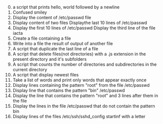 0. a script that prints hello, world followed by a newline
1. Confused smiley
2. Display the content of /etc/passwd file
3. Display content of two files
Displaythe last 10 lines of /etc/passwd
5. Display the first 10 lines of /etc/passwd
Display the third line of the file iacta
7. Create a file containing a file
8. Write into a file the result of output of another file
9. A script that duplicate the last line of a file
10. A script that delete files(not directories) with a .js extension in the present directory and it's subfolders
11. A script that counts the number of directories and subdirectories in the current directory
12. A script that display newest files
13. Take a list of words and print only words that appear exactly once
14. Display lines containing the pattern "root" from the file /etc/passwd
15. Display line that contains the pattern "bin" /etc/passwd
16. Display the line that contains the pattern "root" and 3 lines after them in the file
17. Display the lines in the file /etc/passwd that do not contain the pattern bin
18. Display lines of the files /etc/ssh/sshd_config startinf with a letter
